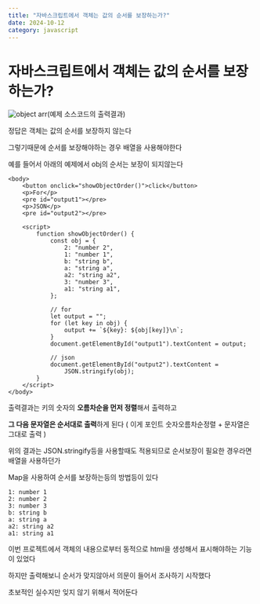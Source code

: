 ```yaml
---
title: "자바스크립트에서 객체는 값의 순서를 보장하는가?"
date: 2024-10-12
category: javascript
---
```


# 자바스크립트에서 객체는 값의 순서를 보장하는가?

![object arr](/storage/1728725277.jpg)(예제 소스코드의 출력결과)

정답은 객체는 값의 순서를 보장하지 않는다

그렇기때문에 순서를 보장해야하는 경우 배열을 사용해야한다

예를 들어서 아래의 예제에서 obj의 순서는 보장이 되지않는다

```
<body>
    <button onclick="showObjectOrder()">click</button>
    <p>For</p>
    <pre id="output1"></pre>
    <p>JSON</p>
    <pre id="output2"></pre>

    <script>
        function showObjectOrder() {
            const obj = {
                2: "number 2",
                1: "number 1",
                b: "string b",
                a: "string a",
                a2: "string a2",
                3: "number 3",
                a1: "string a1",
            };

            // for
            let output = "";
            for (let key in obj) {
                output += `${key}: ${obj[key]}\n`;
            }
            document.getElementById("output1").textContent = output;
            
            // json
            document.getElementById("output2").textContent =
                JSON.stringify(obj);
        }
    </script>
</body>
```

출력결과는 키의 숫자의 **오름차순을 먼저 정렬**해서 출력하고

**그 다음 문자열은 순서대로 출력**하게 된다 ( 이게 포인트 숫자오름차순정렬 + 문자열은 그대로 출력 )

위의 결과는 JSON.stringify등을 사용할때도 적용되므로 순서보장이 필요한 경우라면 배열을 사용하던가

Map을 사용하여 순서를 보장하는등의 방법등이 있다

```
1: number 1
2: number 2
3: number 3
b: string b
a: string a
a2: string a2
a1: string a1
```

이번 프로젝트에서 객체의 내용으로부터 동적으로 html을 생성해서 표시해야하는 기능이 있었다

하지만 출력해보니 순서가 맞지않아서 의문이 들어서 조사하기 시작했다

초보적인 실수지만 잊지 않기 위해서 적어둔다
